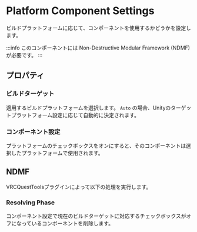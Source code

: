 # Platform Component Settings

ビルドプラットフォームに応じて、コンポーネントを使用するかどうかを設定します。

:::info
このコンポーネントには Non-Destructive Modular Framework (NDMF) が必要です。
:::

## プロパティ

### ビルドターゲット

適用するビルドプラットフォームを選択します。
`Auto` の場合、Unityのターゲットプラットフォーム設定に応じて自動的に決定されます。

### コンポーネント設定

プラットフォームのチェックボックスをオンにすると、そのコンポーネントは選択したプラットフォームで使用されます。

## NDMF

VRCQuestToolsプラグインによって以下の処理を実行します。

### Resolving Phase

コンポーネント設定で現在のビルドターゲットに対応するチェックボックスがオフになっているコンポーネントを削除します。
